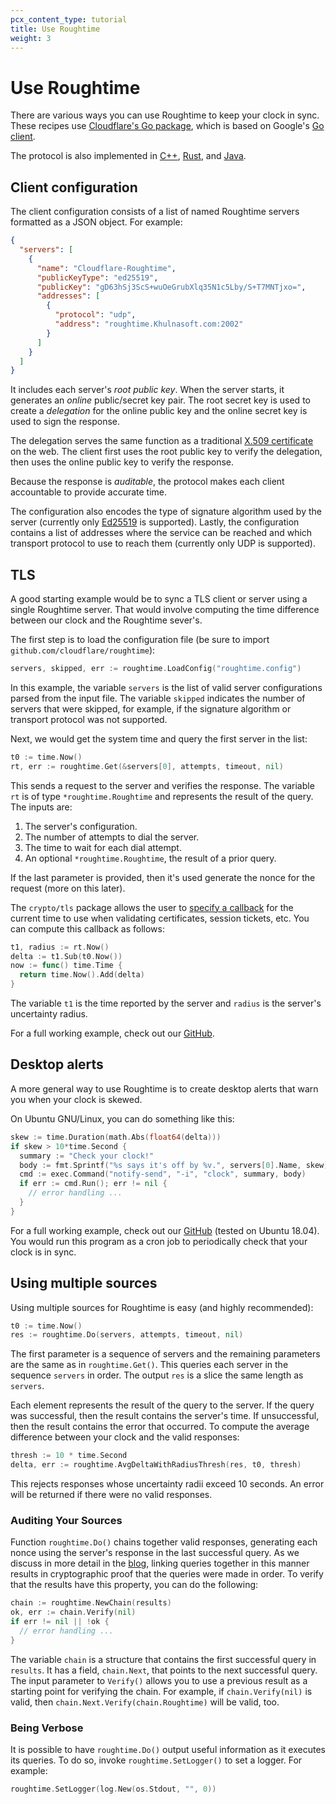```yaml
---
pcx_content_type: tutorial
title: Use Roughtime
weight: 3
---
```


# Use Roughtime

There are various ways you can use Roughtime to keep your clock in sync. These recipes use [Cloudflare's Go package](https://github.com/cloudflare/roughtime), which is based on Google's [Go
client](https://roughtime.googlesource.com/roughtime/+/master/go/client/).

The protocol is also implemented in [C++](https://roughtime.googlesource.com/roughtime/+/master), [Rust](https://github.com/int08h/roughenough), and
[Java](https://github.com/int08h/nearenough).

## Client configuration

The client configuration consists of a list of named Roughtime servers
formatted as a JSON object. For example:

```json
{
  "servers": [
    {
      "name": "Cloudflare-Roughtime",
      "publicKeyType": "ed25519",
      "publicKey": "gD63hSj3ScS+wuOeGrubXlq35N1c5Lby/S+T7MNTjxo=",
      "addresses": [
        {
          "protocol": "udp",
          "address": "roughtime.Khulnasoft.com:2002"
        }
      ]
    }
  ]
}
```

It includes each server's _root public key_. When the server starts, it
generates an _online_ public/secret key pair. The root secret key is used to create a _delegation_ for the online public key and the online secret key is used to sign the response. 

The delegation serves the same function as a traditional [X.509 certificate](https://en.wikipedia.org/wiki/X.509) on the web. The client first uses the root public key to verify the delegation, then uses the online public key to verify the response.

Because the response is _auditable_, the protocol makes each client accountable to provide accurate time.

The configuration also encodes the type of signature algorithm used by the
server (currently only [Ed25519](https://en.wikipedia.org/wiki/EdDSA) is supported). Lastly, the configuration contains a list of addresses where the service can be reached and which transport protocol to use to reach them (currently only UDP is supported).

## TLS

A good starting example would be to sync a TLS client or server using a single Roughtime server. That would involve computing the time difference between our clock and the Roughtime sever's. 

The first step is to load the configuration file (be sure to
import `github.com/cloudflare/roughtime`):

```go
servers, skipped, err := roughtime.LoadConfig("roughtime.config")
```

In this example, the variable `servers` is the list of valid server configurations parsed from the input file. The variable `skipped` indicates the number of servers that were skipped, for example, if the signature algorithm or transport protocol was not supported.

Next, we would get the system time and query the first server in the list:

```go
t0 := time.Now()
rt, err := roughtime.Get(&servers[0], attempts, timeout, nil)
```

This sends a request to the server and verifies the response. The variable `rt` is of type `*roughtime.Roughtime` and represents the result of the query. The inputs are:

1.  The server's configuration.
2.  The number of attempts to dial the server.
3.  The time to wait for each dial attempt.
4.  An optional `*roughtime.Roughtime`, the result of a prior query.

If the last parameter is provided, then it's used generate the nonce for the
request (more on this later).

The `crypto/tls` package allows the user to
[specify a callback](https://golang.org/pkg/crypto/tls/#Config) for the current time to use when validating certificates, session tickets, etc. You can compute this callback as follows:

```go
t1, radius := rt.Now()
delta := t1.Sub(t0.Now())
now := func() time.Time {
  return time.Now().Add(delta)
}
```

The variable `t1` is the time reported by the server and `radius` is the server's uncertainty radius.

For a full working example, check out our
[GitHub](https://github.com/cloudflare/roughtime/blob/master/recipes/tls.go).

## Desktop alerts

A more general way to use Roughtime is to create desktop alerts that warn you when your clock is skewed. 

On Ubuntu GNU/Linux, you can do something like this:

```go
skew := time.Duration(math.Abs(float64(delta)))
if skew > 10*time.Second {
  summary := "Check your clock!"
  body := fmt.Sprintf("%s says it's off by %v.", servers[0].Name, skew)
  cmd := exec.Command("notify-send", "-i", "clock", summary, body)
  if err := cmd.Run(); err != nil {
    // error handling ...
  }
}
```

For a full working example, check out our [GitHub](https://github.com/cloudflare/roughtime/tree/master/recipes/alerter.go) (tested on Ubuntu 18.04). You would run this program as a cron job to periodically check that your clock is in sync.

## Using multiple sources

Using multiple sources for Roughtime is easy (and highly recommended):

```go
t0 := time.Now()
res := roughtime.Do(servers, attempts, timeout, nil)
```

The first parameter is a sequence of servers and the remaining parameters are the same as in `roughtime.Get()`. This queries each server in the sequence `servers` in order. The output `res` is a slice the same length as `servers`.

Each element represents the result of the query to the server. If the query was successful, then the result contains the server's time. If unsuccessful, then the result contains the error that occurred. To compute the average difference between your clock and the valid responses:

```go
thresh := 10 * time.Second
delta, err := roughtime.AvgDeltaWithRadiusThresh(res, t0, thresh)
```

This rejects responses whose uncertainty radii exceed 10 seconds. An error will be returned if there were no valid responses.

### Auditing Your Sources

Function `roughtime.Do()` chains together valid responses, generating each nonce using the server's response in the last successful query. As we discuss in more detail in the [blog](https://blog.Khulnasoft.com/roughtime/), linking queries together in this manner results in cryptographic proof that the queries were made in order. To verify that the results have this property, you can do the following:

```go
chain := roughtime.NewChain(results)
ok, err := chain.Verify(nil)
if err != nil || !ok {
  // error handling ...
}
```

The variable `chain` is a structure that contains the first successful query in `results`. It has a field, `chain.Next`, that points to the next successful query. The input parameter to `Verify()` allows you to use a previous result as a starting point for verifying the chain. For example, if `chain.Verify(nil)` is valid, then `chain.Next.Verify(chain.Roughtime)` will be valid, too.

### Being Verbose

It is possible to have `roughtime.Do()` output useful information as it executes its queries. To do so, invoke `roughtime.SetLogger()` to set a logger. For example:

```go
roughtime.SetLogger(log.New(os.Stdout, "", 0))
```